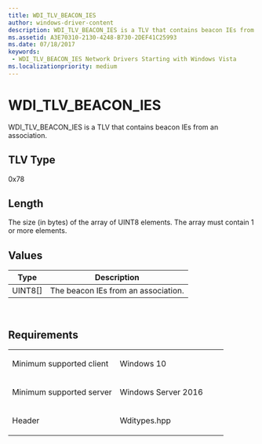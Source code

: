 ```yaml
---
title: WDI_TLV_BEACON_IES
author: windows-driver-content
description: WDI_TLV_BEACON_IES is a TLV that contains beacon IEs from an association.
ms.assetid: A3E70310-2130-4248-B730-2DEF41C25993
ms.date: 07/18/2017 
keywords:
 - WDI_TLV_BEACON_IES Network Drivers Starting with Windows Vista
ms.localizationpriority: medium
---
```


# WDI\_TLV\_BEACON\_IES


WDI\_TLV\_BEACON\_IES is a TLV that contains beacon IEs from an association.

## TLV Type


0x78

## Length


The size (in bytes) of the array of UINT8 elements. The array must contain 1 or more elements.

## Values


| Type      | Description                         |
|-----------|-------------------------------------|
| UINT8\[\] | The beacon IEs from an association. |

 

Requirements
------------

<table>
<colgroup>
<col width="50%" />
<col width="50%" />
</colgroup>
<tbody>
<tr class="odd">
<td><p>Minimum supported client</p></td>
<td><p>Windows 10</p></td>
</tr>
<tr class="even">
<td><p>Minimum supported server</p></td>
<td><p>Windows Server 2016</p></td>
</tr>
<tr class="odd">
<td><p>Header</p></td>
<td>Wditypes.hpp</td>
</tr>
</tbody>
</table>

 

 




